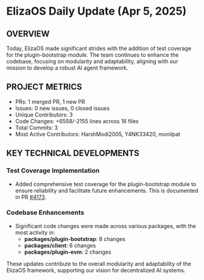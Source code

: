 # ElizaOS Daily Update (Apr 5, 2025)

## OVERVIEW 
Today, ElizaOS made significant strides with the addition of test coverage for the plugin-bootstrap module. The team continues to enhance the codebase, focusing on modularity and adaptability, aligning with our mission to develop a robust AI agent framework.

## PROJECT METRICS
- PRs: 1 merged PR, 1 new PR
- Issues: 0 new issues, 0 closed issues
- Unique Contributors: 3
- Code Changes: +6558/-2155 lines across 16 files
- Total Commits: 3
- Most Active Contributors: HarshModi2005, Y4NK33420, monilpat

## KEY TECHNICAL DEVELOPMENTS

### Test Coverage Implementation
- Added comprehensive test coverage for the plugin-bootstrap module to ensure reliability and facilitate future enhancements. This is documented in PR [#4173](https://github.com/elizaos/eliza/pull/4173).

### Codebase Enhancements
- Significant code changes were made across various packages, with the most activity in:
  - **packages/plugin-bootstrap**: 8 changes
  - **packages/client**: 6 changes
  - **packages/plugin-evm**: 2 changes

These updates contribute to the overall modularity and adaptability of the ElizaOS framework, supporting our vision for decentralized AI systems.